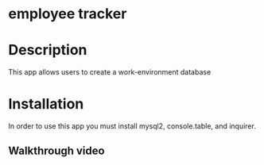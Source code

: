 # employee tracker

# Description 
This app allows users to create a work-environment database
# Installation 
In order to use this app you must install mysql2, console.table, and inquirer.

## Walkthrough video